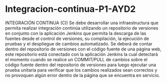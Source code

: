 # Integracion-continua-P1-AYD2
INTEGRACIÓN CONTINUA (CI) Se debe desarrollar una infraestructura que permita realizar integración continúa utilizando un repositorio de versiones en conjunto con la aplicación Jenkins que permita la descarga de las fuentes desde el control de versiones, su compilación, la ejecución de pruebas y el despliegue de cambios automatizado. Se deberá de contar dentro del repositorio de versiones con el código fuente de una página web, este repositorio está conectado con la aplicación Jenkins la cual detectará el momento cuando se realice un COMMIT/PULL de cambios sobre el código fuente dentro del repositorio de versiones para luego ejecutar una prueba unitaria para verificar que los cambios realizados sean correctos y no provoquen algún error dentro de la página que se encuentra en servicio.
